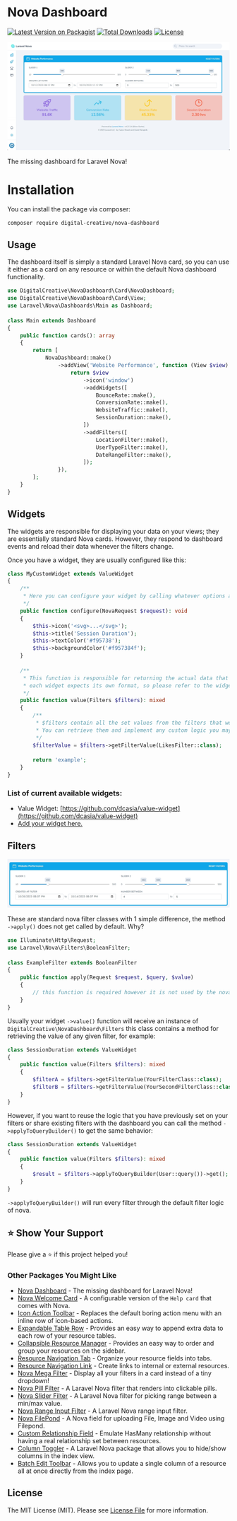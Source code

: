 # Nova Dashboard

[![Latest Version on Packagist](https://img.shields.io/packagist/v/digital-creative/nova-dashboard)](https://packagist.org/packages/digital-creative/nova-dashboard)
[![Total Downloads](https://img.shields.io/packagist/dt/digital-creative/nova-dashboard)](https://packagist.org/packages/digital-creative/nova-dashboard)
[![License](https://img.shields.io/packagist/l/digital-creative/nova-dashboard)](https://github.com/dcasia/nova-dashboard/blob/master/LICENSE)

<picture>
  <source media="(prefers-color-scheme: dark)" srcset="https://raw.githubusercontent.com/dcasia/nova-dashboard/nova-4/screenshots/dark.png">
  <img alt="Laravel Nova Dashboard In Action" src="https://raw.githubusercontent.com/dcasia/nova-dashboard/nova-4/screenshots/light.png">
</picture>

The missing dashboard for Laravel Nova!

# Installation

You can install the package via composer:

```
composer require digital-creative/nova-dashboard
```

## Usage

The dashboard itself is simply a standard Laravel Nova card, so you can use it either as a card on any resource 
or within the default Nova dashboard functionality.

```php
use DigitalCreative\NovaDashboard\Card\NovaDashboard;
use DigitalCreative\NovaDashboard\Card\View;
use Laravel\Nova\Dashboards\Main as Dashboard;

class Main extends Dashboard
{
    public function cards(): array
    {
        return [
            NovaDashboard::make()
                ->addView('Website Performance', function (View $view) {
                    return $view
                        ->icon('window')
                        ->addWidgets([
                            BounceRate::make(),
                            ConversionRate::make(),
                            WebsiteTraffic::make(),
                            SessionDuration::make(),
                        ])
                        ->addFilters([
                            LocationFilter::make(),
                            UserTypeFilter::make(),
                            DateRangeFilter::make(),
                        ]);
                }),
        ];
    }
}
```

## Widgets

The widgets are responsible for displaying your data on your views; they are essentially standard Nova cards.
However, they respond to dashboard events and reload their data whenever the filters change.

Once you have a widget, they are usually configured like this:

```php
class MyCustomWidget extends ValueWidget
{
    /**
     * Here you can configure your widget by calling whatever options are available for each widget
     */
    public function configure(NovaRequest $request): void
    {
        $this->icon('<svg>...</svg>');
        $this->title('Session Duration');
        $this->textColor('#f95738');
        $this->backgroundColor('#f957384f');
    }

    /**
     * This function is responsible for returning the actual data that will be shown on the widget,
     * each widget expects its own format, so please refer to the widget documentation 
     */
    public function value(Filters $filters): mixed
    {
        /**
         * $filters contain all the set values from the filters that were shown on the frontend. 
         * You can retrieve them and implement any custom logic you may have.
         */
        $filterValue = $filters->getFilterValue(LikesFilter::class);
        
        return 'example';
    }
}
```

### List of current available widgets:

- Value Widget: [https://github.com/dcasia/value-widget](https://github.com/dcasia/value-widget)
- [Add your widget here.](https://github.com/dcasia/nova-dashboard/edit/nova-4/README.md)

## Filters

<picture>
  <source media="(prefers-color-scheme: dark)" srcset="https://raw.githubusercontent.com/dcasia/nova-dashboard/nova-4/screenshots/filter-dark.png">
  <img alt="Filters Preview" src="https://raw.githubusercontent.com/dcasia/nova-dashboard/nova-4/screenshots/filter-light.png">
</picture>

These are standard nova filter classes with 1 simple difference, the method `->apply()` does not get called by default. Why?

```php
use Illuminate\Http\Request;
use Laravel\Nova\Filters\BooleanFilter;

class ExampleFilter extends BooleanFilter
{
    public function apply(Request $request, $query, $value)
    {
        // this function is required however it is not used by the nova-dashboard
    }
}
```

Usually your widget `->value()` function will receive an instance of `DigitalCreative\NovaDashboard\Filters` this class 
contains a method for retrieving the value of any given filter, for example:

```php
class SessionDuration extends ValueWidget
{
    public function value(Filters $filters): mixed
    {
        $filterA = $filters->getFilterValue(YourFilterClass::class);
        $filterB = $filters->getFilterValue(YourSecondFilterClass::class);
    }
}
```

However, if you want to reuse the logic that you have previously set on your filters or share existing filters with
the dashboard you can call the method `->applyToQueryBuilder()` to get the same behavior:

```php
class SessionDuration extends ValueWidget
{
    public function value(Filters $filters): mixed
    {
        $result = $filters->applyToQueryBuilder(User::query())->get();    
    }
}
```

`->applyToQueryBuilder()` will run every filter through the default filter logic of nova.

## ⭐️ Show Your Support

Please give a ⭐️ if this project helped you!

### Other Packages You Might Like

- [Nova Dashboard](https://github.com/dcasia/nova-dashboard) - The missing dashboard for Laravel Nova!
- [Nova Welcome Card](https://github.com/dcasia/nova-welcome-card) - A configurable version of the `Help card` that comes with Nova.
- [Icon Action Toolbar](https://github.com/dcasia/icon-action-toolbar) - Replaces the default boring action menu with an inline row of icon-based actions.
- [Expandable Table Row](https://github.com/dcasia/expandable-table-row) - Provides an easy way to append extra data to each row of your resource tables.
- [Collapsible Resource Manager](https://github.com/dcasia/collapsible-resource-manager) - Provides an easy way to order and group your resources on the sidebar.
- [Resource Navigation Tab](https://github.com/dcasia/resource-navigation-tab) - Organize your resource fields into tabs.
- [Resource Navigation Link](https://github.com/dcasia/resource-navigation-link) - Create links to internal or external resources.
- [Nova Mega Filter](https://github.com/dcasia/nova-mega-filter) - Display all your filters in a card instead of a tiny dropdown!
- [Nova Pill Filter](https://github.com/dcasia/nova-pill-filter) - A Laravel Nova filter that renders into clickable pills.
- [Nova Slider Filter](https://github.com/dcasia/nova-slider-filter) - A Laravel Nova filter for picking range between a min/max value.
- [Nova Range Input Filter](https://github.com/dcasia/nova-range-input-filter) - A Laravel Nova range input filter.
- [Nova FilePond](https://github.com/dcasia/nova-filepond) - A Nova field for uploading File, Image and Video using Filepond.
- [Custom Relationship Field](https://github.com/dcasia/custom-relationship-field) - Emulate HasMany relationship without having a real relationship set between resources.
- [Column Toggler](https://github.com/dcasia/column-toggler) - A Laravel Nova package that allows you to hide/show columns in the index view.
- [Batch Edit Toolbar](https://github.com/dcasia/batch-edit-toolbar) - Allows you to update a single column of a resource all at once directly from the index page.

## License

The MIT License (MIT). Please see [License File](https://raw.githubusercontent.com/dcasia/nova-dashboard/master/LICENSE) for more information.
